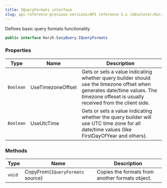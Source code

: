 ```yaml
---
title: IQueryFormats interface
slug: api-reference-previous-versions/API reference 5.x (obsolete)/Korzh.EasyQuery namespace/iqueryformats-interface
---
```



Defines basic query formats functionality
```csharp
public interface Korzh.EasyQuery.IQueryFormats

```

### Properties

| Type | Name | Description | 
| --- | --- | --- | 
| `Boolean` | UseTimezoneOffset | Gets or sets a value indicating whether query builder should use the timezone offset when generates date/time values.  The timezone offeset is usually received from the client side. | 
| `Boolean` | UseUtcTime | Gets or sets a value indicating whether the query builder will use UTC time zone for all date/time values (like FirstDayOfYear and others). | 


### Methods

| Type | Name | Description | 
| --- | --- | --- | 
| `void` | CopyFrom(`IQueryFormats` source) | Copies the formats from another formats object. |